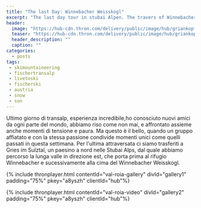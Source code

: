 ```yaml
---
title: "The last Day: Winnebacher Weisskogl"
excerpt: "The last day tour in stubai Alpen. The travers of Winnebacher Weisskogl"
header: 
  image: "https://hub-cdn.thron.com/delivery/public/image/hub/griankopft/a8yszh/std/1600x400/header.jpg?scalemode=manual&cropmode=pixel&adjustcrop=extend&cropx=0&cropy=1050&cropw=4000&croph=1250"
  teaser: "https://hub-cdn.thron.com/delivery/public/image/hub/griankopft/a8yszh/std/800x400/header.jpg?scalemode=auto"
  header_description: ""
  caption: ""
categories:
  - posts
tags: 
 - skimountaineering
 - fischertransalp
 - livetoski
 - fischerski
 - austria
 - snow
 - sun
---
```


Ultimo giorno di transalp, esperienza incredibile,ho conosciuto nuovi amici da ogni parte del mondo, abbiamo riso come non mai, e affrontato assieme anche momenti di tensione e paura.
Ma questo è il bello, quando un gruppo affiatato e con la stessa passione condivide momenti unici come quelli passati in questa settimana. 
Per l'ultima attraversata ci siamo trasferiti a Gries im Sulztal, un paesino a nord nelle Stubai Alps, dal quale abbiamo percorso la lunga valle in direzione est, che porta prima al rifugio Winnebacher e sucessivamente alla cima del Winnebacher Weisskogl. 




{% include thronplayer.html contentId="val-roia-gallery" divId="gallery1" padding="75%" pkey="a8yszh" clientId="hub"%}

{% include thronplayer.html contentId="val-roia-video" divId="gallery2" padding="75%" pkey="a8yszh" clientId="hub"%}

